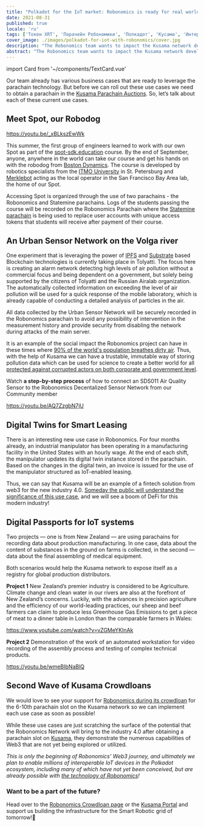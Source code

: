 ```yaml
---
title: "Polkadot for the IoT market: Robonomics is ready for real world use cases on Kusama!"
date: 2021-08-31
published: true
locale: 'ru'
tags: ['Токен XRT', 'Парачейн Робономики', 'Полкадот', 'Кусама', 'Интернет вещей']
cover_image: ./images/polkadot-for-iot-with-robonomics/cover.jpg
description: "The Robonomics team wants to impact the Kusama network development with four scenarios from the real world. These use cases describe unique opportunities for the crypto audience and all participants of the IoT market."
abstract: "The Robonomics team wants to impact the Kusama network development with four scenarios from the real world. These use cases describe unique opportunities for the crypto audience and all participants of the IoT market. "
---
```

import Card from '~/components/TextCard.vue'

Our team already has various business cases that are ready to leverage the parachain technology. But before we can roll out these use cases we need to obtain a parachain in the [Kusama Parachain Auctions](https://kusama.network/auctions/). So, let’s talk about each of these current use cases.

## Meet Spot, our Robodog

https://youtu.be/_xBLkszEwWk

This summer, the first group of engineers learned to work with our own Spot as part of the [spot-sdk.education](https://spot-sdk.education) course. By the end of September, anyone, anywhere in the world can take our course and get his hands on with the robodog from [Boston Dynamics](https://www.bostondynamics.com/spot). The course is developed by robotics specialists from the [ITMO University](https://en.itmo.ru/) in St. Petersburg and [Merklebot](https://merklebot.com/) acting as the local operator in the San Francisco Bay Area lab, the home of our Spot. 

Accessing Spot is organized through the use of two parachains - the Robonomics and Statemine parachains. Logs of the students passing the course will be recorded on the Robonomics Parachain where the [Statemine parachain](https://polkadot.network/statemine-upgrade-launches-new-phase-of-parachain-functionality/) is being used to replace user accounts with unique access tokens that students will receive after payment of their course.

## An Urban Sensor Network on the Volga river

One experiment that is leveraging the power of [IPFS](https://ipfs.io/) and [Substrate](https://www.substrate.io/) based Blockchain technologies is currently taking place in Tolyatti. The focus here is creating an alarm network detecting high levels of air pollution without a commercial focus and being dependent on a government, but solely being supported by the citizens of Tolyatti and the Russian Airalab organization. The automatically collected information on exceeding the level of air pollution will be used for a quick response of the mobile laboratory, which is already capable of conducting a detailed analysis of particles in the air.

All data collected by the Urban Sensor Network will be securely recorded in the Robonomics parachain to avoid any possibility of intervention in the measurement history and provide security from disabling the network during attacks of the main server. 

It is an example of the social impact the Robonomics project can have in these times where [90% of the world's population breathes dirty air](https://www.bloomberg.org/blog/accelerating-clean-air-action-one-data-point-at-a-time/). Thus, with the help of Kusama we can have a trustable, immutable way of storing pollution data which can be used for science to create a better world for all [protected against corrupted actors on both corporate and government level](https://www.brookings.edu/blog/up-front/2020/06/05/corruption-is-a-threat-to-planet-earth/).

<Card>

Watch **a step-by-step process** of how to connect an SDS011 Air Quality Sensor to the Robonomics Decentalized Sensor Network from our Community member

https://youtu.be/AQ7ZzgbN7jU

</Card>

## Digital Twins for Smart Leasing

There is an interesting new use case in Robonomics. For four months already, an industrial manipulator has been operating in a manufacturing facility in the United States with an hourly wage. At the end of each shift, the manipulator updates its digital twin instance stored in the parachain. Based on the changes in the digital twin, an invoice is issued for the use of the manipulator structured as IoT-enabled leasing. 

Thus, we can say that Kusama will be an example of a fintech solution from web3 for the new industry 4.0. [Someday the public will understand the significance of this use case](https://www2.deloitte.com/content/dam/Deloitte/us/Documents/manufacturing/us-supply-chain-of-the-autonomous-robots.pdf), and we will see a boom of DeFi for this modern industry!

## Digital Passports for IoT systems

Two projects — one is from New Zealand — are using parachains for recording data about production manufacturing. In one case, data about the content of substances in the ground on farms is collected, in the second — data about the final assembling of medical equipment. 

Both scenarios would help the Kusama network to expose itself as a registry for global production distributors.

<Card>

**Project 1** New Zealand’s premier industry is considered to be Agriculture. Climate change and clean water in our rivers are also at the forefront of New Zealand’s concerns. Luckily, with the advances in precision agriculture and the efficiency of our world-leading practices, our sheep and beef farmers can claim to produce less Greenhouse Gas Emissions to get a piece of meat to a dinner table in London than the comparable farmers in Wales:

https://www.youtube.com/watch?v=vZGMeYKInAk

</Card>

<Card>

**Project 2** Demonstration of the work of an automated workstation for video recording of the assembly process and testing of complex technical products.

https://youtu.be/wmeBIbNaBlQ

</Card>

## Second Wave of Kusama Crowdloans

We would love to see your support for [Robonomics during its crowdloan](https://robonomics.network/kusama-slot/) for the 6-10th parachain slot on the Kusama network so we can implement each use case as soon as possible!

While these use cases are just scratching the surface of the potential that the Robonomics Network will bring to the industry 4.0 after obtaining a parachain slot on [Kusama](https://kusama.network/), they demonstrate the numerous capabilities of Web3 that are not yet being explored or utilized. 

*This is only the beginning of Robonomics' Web3 journey, and ultimately we plan to enable millions of interoperable IoT devices in the Polkadot ecosystem, including many of which have not yet been conceived, but are already possible with [the technology of Robonomics](https://blog.aira.life/a-brief-introduction-to-robonomics-9b7884172e77)!*

<Card :icon="'/icons/icon-future.png'">

### Want to be a part of the future?

Head over to the [Robonomics Crowdloan page](https://robonomics.network/kusama-slot/) or the [Kusama Portal](https://polkadot.js.org/apps/?rpc=wss%3A%2F%2Fkusama-rpc.polkadot.io#/parachains/crowdloan) and support us building the infrastructure for the Smart Robotic grid of tomorrow!🦾

</Card>
